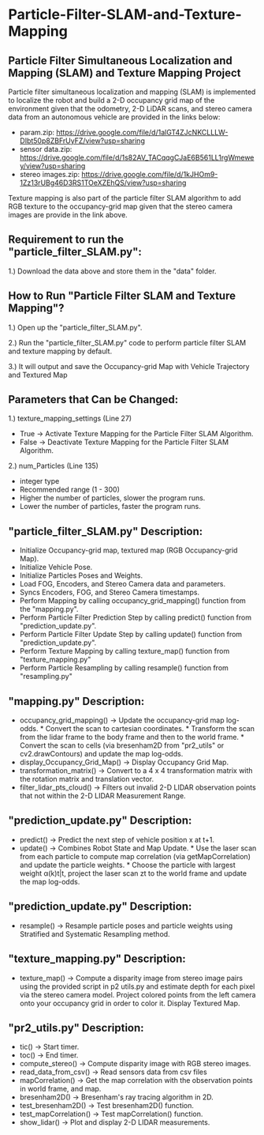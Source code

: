 # Particle-Filter-SLAM-and-Texture-Mapping
## Particle Filter Simultaneous Localization and Mapping (SLAM) and Texture Mapping Project
Particle filter simultaneous localization and mapping (SLAM) is implemented to localize the robot and build a 2-D occupancy grid map of the environment given that the odometry, 2-D LiDAR scans, and stereo camera data from an autonomous vehicle are provided in the links below:
- param.zip: https://drive.google.com/file/d/1alGT4ZJcNKCLLLW-DIbt50p8ZBFrUyFZ/view?usp=sharing
- sensor data.zip: https://drive.google.com/file/d/1s82AV_TACqqgCJaE6B561LL1rgWmewey/view?usp=sharing
- stereo images.zip: https://drive.google.com/file/d/1kJHOm9-1Zz13rUBg46D3RS1TOeXZEhQS/view?usp=sharing

Texture mapping is also part of the particle filter SLAM algorithm to add RGB texture to the occupancy-grid map given that the stereo camera images are provide in the link above.

## Requirement to run the "particle_filter_SLAM.py":
1.) Download the data above and store them in the "data" folder.

## How to Run "Particle Filter SLAM and Texture Mapping"?
1.) Open up the "particle_filter_SLAM.py".

2.) Run the "particle_filter_SLAM.py" code to perform particle filter SLAM and texture mapping by default.

3.) It will output and save the Occupancy-grid Map with Vehicle Trajectory and Textured Map

## Parameters that Can be Changed:
1.) texture_mapping_settings (Line 27)
- True -> Activate Texture Mapping for the Particle Filter SLAM Algorithm.
- False -> Deactivate Texture Mapping for the Particle Filter SLAM Algorithm.

2.) num_Particles (Line 135)
- integer type
- Recommended range (1 - 300)
- Higher the number of particles, slower the program runs.
- Lower the number of particles, faster the program runs.

## "particle_filter_SLAM.py" Description:
- Initialize Occupancy-grid map, textured map (RGB Occupancy-grid Map).
- Initialize Vehicle Pose.
- Initialize Particles Poses and Weights.
- Load FOG, Encoders, and Stereo Camera data and parameters.
- Syncs Encoders, FOG, and Stereo Camera timestamps.
- Perform Mapping by calling occupancy_grid_mapping() function from the "mapping.py".
- Perform Particle Filter Prediction Step by calling predict() function from "prediction_update.py".
- Perform Particle Filter Update Step by calling update() function from "prediction_update.py".
- Perform Texture Mapping by calling texture_map() function from "texture_mapping.py"
- Perform Particle Resampling by calling resample() function from "resampling.py"

## "mapping.py" Description:
- occupancy_grid_mapping() -> Update the occupancy-grid map log-odds.
                                * Convert the scan to cartesian coordinates.
                                * Transform the scan from the lidar frame to the body frame and then to the world frame.
                                * Convert the scan to cells (via bresenham2D from "pr2_utils" or cv2.drawContours) and update the map log-odds.
- display_Occupancy_Grid_Map() -> Display Occupancy Grid Map.
- transformation_matrix() -> Convert to a 4 x 4 transformation matrix with the rotation matrix and translation vector.
- filter_lidar_pts_cloud() -> Filters out invalid 2-D LIDAR observation points that not within the 2-D LIDAR Measurement Range. 

## "prediction_update.py" Description:
- predict() -> Predict the next step of vehicle position x at t+1.
- update() -> Combines Robot State and Map Update.
                * Use the laser scan from each particle to compute map correlation (via getMapCorrelation) and update the particle weights.
                * Choose the particle with largest weight α(k)t|t, project the laser scan zt to the world frame and update the map log-odds.

## "prediction_update.py" Description:
- resample() -> Resample particle poses and particle weights using Stratified and Systematic Resampling method.

## "texture_mapping.py" Description:
- texture_map() -> Compute a disparity image from stereo image pairs using the provided script in p2 utils.py and estimate depth for each pixel via the stereo camera model. Project colored points from the left camera onto your occupancy grid in order to color it. Display Textured Map.

## "pr2_utils.py" Description:
- tic() -> Start timer.
- toc() -> End timer.
- compute_stereo() -> Compute disparity image with RGB stereo images.
- read_data_from_csv() -> Read sensors data from csv files
- mapCorrelation() -> Get the map correlation with the observation points in world frame, and map.
- bresenham2D() -> Bresenham's ray tracing algorithm in 2D.
- test_bresenham2D() -> Test bresenham2D() function.
- test_mapCorrelation() -> Test mapCorrelation() function.
- show_lidar() -> Plot and display 2-D LIDAR measurements.